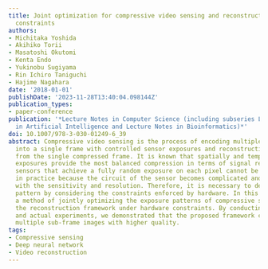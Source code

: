 ```yaml
---
title: Joint optimization for compressive video sensing and reconstruction under hardware
  constraints
authors:
- Michitaka Yoshida
- Akihiko Torii
- Masatoshi Okutomi
- Kenta Endo
- Yukinobu Sugiyama
- Rin Ichiro Taniguchi
- Hajime Nagahara
date: '2018-01-01'
publishDate: '2023-11-28T13:40:04.098144Z'
publication_types:
- paper-conference
publication: '*Lecture Notes in Computer Science (including subseries Lecture Notes
  in Artificial Intelligence and Lecture Notes in Bioinformatics)*'
doi: 10.1007/978-3-030-01249-6_39
abstract: Compressive video sensing is the process of encoding multiple sub-frames
  into a single frame with controlled sensor exposures and reconstructing the sub-frames
  from the single compressed frame. It is known that spatially and temporally random
  exposures provide the most balanced compression in terms of signal recovery. However,
  sensors that achieve a fully random exposure on each pixel cannot be easily realized
  in practice because the circuit of the sensor becomes complicated and incompatible
  with the sensitivity and resolution. Therefore, it is necessary to design an exposure
  pattern by considering the constraints enforced by hardware. In this paper, we propose
  a method of jointly optimizing the exposure patterns of compressive sensing and
  the reconstruction framework under hardware constraints. By conducting a simulation
  and actual experiments, we demonstrated that the proposed framework can reconstruct
  multiple sub-frame images with higher quality.
tags:
- Compressive sensing
- Deep neural network
- Video reconstruction
---
```

